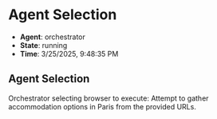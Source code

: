# Agent Selection

- **Agent**: orchestrator
- **State**: running
- **Time**: 3/25/2025, 9:48:35 PM

## Agent Selection

Orchestrator selecting browser to execute: Attempt to gather accommodation options in Paris from the provided URLs.

